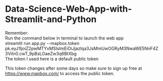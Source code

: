 # Data-Science-Web-App-with-Streamlit-and-Python

Remember:  
Run the command below in terminal to launch the web app      
streamlit run app.py --mapbox.token pk.eyJ1IjoiZ2pwMTYxMSIsImEiOiJjazlqa3JsMmUwOGRyM3NwaWE5NnF4Z3ViIn0.cwT_9pBsLOaeZw3q6BtXbg      
The token I used here is a default public token   

This token changes after some days so make sure to sign up free at https://www.mapbox.com/ to access the public token.  
